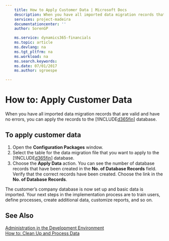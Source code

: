 ```yaml
---
    title: How to Apply Customer Data | Microsoft Docs
    description: When you have all imported data migration records that are valid and have no errors, you can apply the records to the [!INCLUDE[d365fin](includes/d365fin_md.md)] database.
    services: project-madeira
    documentationcenter: ''
    author: SorenGP

    ms.service: dynamics365-financials
    ms.topic: article
    ms.devlang: na
    ms.tgt_pltfrm: na
    ms.workload: na
    ms.search.keywords:
    ms.date: 07/01/2017
    ms.author: sgroespe

---
```

# How to: Apply Customer Data
When you have all imported data migration records that are valid and have no errors, you can apply the records to the [!INCLUDE[d365fin](includes/d365fin_md.md)] database.  

## To apply customer data  

1.  Open the **Configuration Packages** window.  
2.  Select the table for the data migration file that you want to apply to the [!INCLUDE[d365fin](includes/d365fin_md.md)] database.  
3.  Choose the **Apply Data** action. You can see the number of database records that have been created in the **No. of Database Records** field. Verify that the correct records have been created. Choose the link in the **No. of Database Records**.  

The customer’s company database is now set up and basic data is imported. Your next steps in the implementation process are to train users, define processes, create additional data, customize reports, and so on.  

## See Also  
 [Administration in the Development Environment](../Administration%20in%20the%20Development%20Environment.md)   
 [How to: Clean Up and Process Data](../how-to-clean-up-and-process-data.md)
